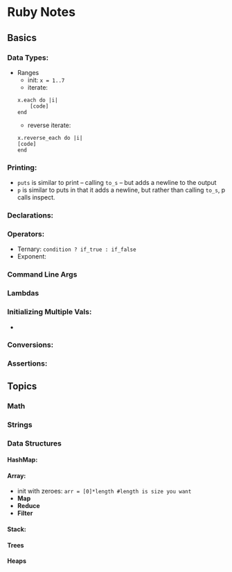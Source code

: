 # Ruby Notes

## Basics
### Data Types:
- Ranges
    - init: `x = 1..7`
    - iterate: 
    ```
    x.each do |i|
        [code]
    end
    ```
    - reverse iterate:
    ```
    x.reverse_each do |i|
    [code]
    end
    ```
### Printing:
- `puts` is similar to print – calling `to_s` – but adds a newline to the output
- `p` is similar to puts in that it adds a newline, but rather than calling `to_s`, p calls inspect.
### Declarations:
### Operators:
- Ternary: `condition ? if_true : if_false` 
- Exponent: 
### Command Line Args
### Lambdas
### Initializing Multiple Vals:
- 
### Conversions:
### Assertions:

## Topics

### Math
### Strings
### Data Structures

#### HashMap:
#### Array:
- init with zeroes: `arr = [0]*length #length is size you want`
- **Map**
- **Reduce**
- **Filter**
#### Stack:
#### Trees
#### Heaps
